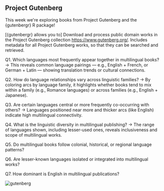 ## Project Gutenberg
This week we're exploring books from Project Gutenberg and the {gutenbergr} R package!

[{gutenbergr} allows you to] Download and process public domain works in the Project Gutenberg collection https://www.gutenberg.org/. Includes metadata for all Project Gutenberg works, so that they can be searched and retrieved.

Q1. Which languages most frequently appear together in multilingual books?
→ This reveals common language pairings — e.g., English + French, or German + Latin — showing translation trends or cultural connections.

Q2. How do language relationships vary across linguistic families?
→ By coloring arcs by language family, it highlights whether books tend to mix within a family (e.g., Romance languages) or across families (e.g., English + Japanese).

Q3. Are certain languages central or more frequently co-occurring with others?
→ Languages positioned near more and thicker arcs (like English) indicate high multilingual connectivity.

Q4. What is the linguistic diversity in multilingual publishing?
→ The range of languages shown, including lesser-used ones, reveals inclusiveness and scope of multilingual works.

Q5. Do multilingual books follow colonial, historical, or regional language patterns?

Q6. Are lesser-known languages isolated or integrated into multilingual works?

Q7. How dominant is English in multilingual publications?

![gutenberg](https://github.com/user-attachments/assets/c0e6938d-a489-4a43-b513-00355768089b)
